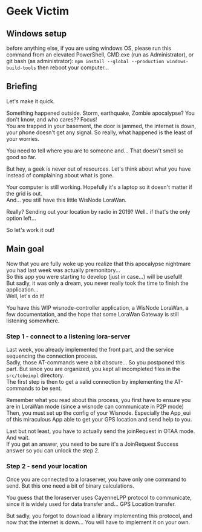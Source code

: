 # Geek Victim
## Windows setup

before anything else, if you are using windows OS, please run this command from an elevated PowerShell, CMD.exe (run as Administrator), or git bash (as administrator):
`npm install --global --production windows-build-tools`
then reboot your computer...

## Briefing

Let's make it quick.

Something happened outside. Storm, earthquake, Zombie apocalypse? You don't know, and who cares?? Focus!    
You are trapped in your basement, the door is jammed, the internet is down, your phone doesn't get any signal. So really, what happened is the least of your worries.    

You need to tell where you are to someone and... That doesn't smell so good so far. 

But hey, a geek is never out of resources. Let's think about what you have instead of complaining about what is gone.     
 
Your computer is still working. Hopefully it's a laptop so it doesn't matter if the grid is out.   
And... you still have this little WisNode LoraWan.
 
Really? Sending out your location by radio in 2019? Well.. if that's the only option left...
 
So let's work it out!
 
## Main goal
 
Now that you are fully woke up you realize that this apocalypse nightmare you had last week was actually premonitory...    
So this app you were starting to develop (just in case...) will be usefull!    
But sadly, it was only a dream, you never really took the time to finish the application...   
Well, let's do it!

You have this WIP wisnode-controller application, a WisNode LoraWan, a few documentation, and the hope that some LoraWan Gateway is still listening somewhere.     
 
 
### Step 1 - connect to a listening lora-server
 
Last week, you already implemented the front part, and the service sequencing the connection process.    
Sadly, those AT-commands were a bit obscure... So you postponed this part. But since you are organized, you kept all incompleted files in the `src/tobeimpl` directory.    
The first step is then to get a valid connection by implementing the AT-commands to be sent.
 
Remember what you read about this process, you first have to ensure you are in LoraWan mode (since a wisnode can communicate in P2P mode)       
Then, you must set up the config of your Wisnode. Especially the App_eui of this miraculous App able to get your GPS location and send help to you.    

Last but not least, you have to actually send the joinRequest in OTAA mode. And wait.  
If you get an answer, you need to be sure it's a JoinRequest Success answer so you can unlock the step 2.  

### Step 2 - send your location

Once you are connected to a loraserver, you have only one command to send. But this one need a bit of binary calculations.    

You guess that the loraserver uses CayenneLPP protocol to communicate, since it is widely used for data transfer and... GPS Location transfer.  

But sadly, you forgot to download a library implementing this protocol, and now that the internet is down... You will have to implement it on your own.  

